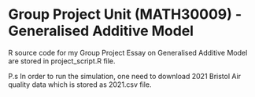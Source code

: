 # Group Project Unit (MATH30009) - Generalised Additive Model

R source code for my Group Project Essay on Generalised Additive Model are stored in project_script.R file. 

P.s In order to run the simulation, one need to download 2021 Bristol Air quality data which is stored as 2021.csv file.
